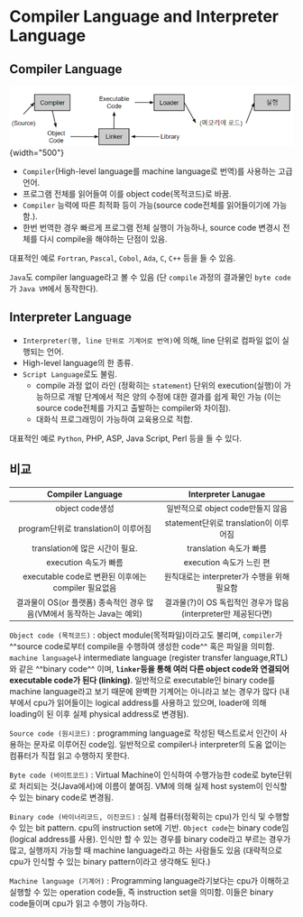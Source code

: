# Compiler Language and Interpreter Language

## Compiler Language

![](./img/compiler_language.png){width="500"}

* `Compiler`(High-level language를 machine language로 번역)를 사용하는 고급 언어.
* 프로그램 전체를 읽어들여 이를 object code(목적코드)로 바꿈.
* `Compiler` 능력에 따른 최적화 등이 가능(source code전체를 읽어들이기에 가능함.).
* 한번 번역한 경우 빠르게 프로그램 전체 실행이 가능하나, source code 변경시 전체를 다시 compile을 해야하는 단점이 있음.

대표적인 예로 `Fortran`, `Pascal`, `Cobol`, `Ada`, `C`, `C++` 등을 들 수 있음.

`Java`도 compiler language라고 볼 수 있음 (단 `compile` 과정의 결과물인 `byte code`가 `Java VM`에서 동작한다).

## Interpreter Language

* `Interpreter(행, line 단위로 기계어로 번역)`에 의해, line 단위로 컴파일 없이 실행되는 언어.
* High-level language의 한 종류.
* `Script Language`로도 불림.
    * compile 과정 없이 라인 (정확히는 `statement`) 단위의 execution(실행)이 가능하므로 개발 단계에서 적은 양의 수정에 대한 결과를 쉽게 확인 가능 (이는 source code전체를 가지고 출발하는 compiler와 차이점).
    * 대화식 프로그래밍이 가능하여 교육용으로 적합.

대표적인 예로 `Python`, PHP, ASP, Java Script, Perl 등을 들 수 있다.

## 비교

| Compiler Language | Interpreter Lanugae |
| :---: | :---: |
|object code생성 | 일반적으로 object code만들지 않음 |
| program단위로 translation이 이루어짐 | statement단위로 translation이 이루어짐 |
| translation에 많은 시간이 필요. | translation 속도가 빠름 |
| execution 속도가 빠름 | execution 속도가 느린 편 |
| executable code로 변환된 이후에는 compiler 필요없음 | 원칙대로는 interpreter가 수행을 위해 필요함|
| 결과물이 OS(or 플랫폼) 종속적인 경우 많음(VM에서 동작하는 Java는 예외)| 결과물(?)이 OS 독립적인 경우가 많음(interpreter만 제공된다면)|


`Object code (목적코드)`
: object module(목적파일)이라고도 불리며, `compiler`가 ^^source code로부터 compile을 수행하여 생성한 code^^ 혹은 파일을 의미함. `machine language`나 intermediate language (register transfer language,RTL)와 같은 ^^binary code^^ 이며, **`linker`등을 통해 여러 다른 object code와 연결되어 executable code가 된다 (linking)**. 일반적으로 executable인 binary code를 machine language라고 보기 때문에 완벽한 기계어는 아니라고 보는 경우가 많다 (내부에서 cpu가 읽어들이는 logical address를 사용하고 있으며, loader에 의해 loading이 된 이후 실제 physical address로 변경됨).

`Source code (원시코드)`
: programming language로 작성된 텍스트로서 인간이 사용하는 문자로 이루어진 code임. 일반적으로 compiler나 interpreter의 도움 없이는 컴퓨터가 직접 읽고 수행하지 못한다.

`Byte code (바이트코드)`
: Virtual Machine이 인식하여 수행가능한 code로 byte단위로 처리되는 것(Java에서)에 이름이 붙여짐. VM에 의해 실제 host system이 인식할 수 있는 binary code로 변경됨.

`Binary code (바이너리코드, 이진코드)`
: 실제 컴퓨터(정확히는 cpu)가 인식 및 수행할 수 있는 bit pattern. cpu의 instruction set에 기반. `Object code`는 binary code임 (logical address를 사용). 인식만 할 수 있는 경우를 binary code라고 부르는 경우가 많고, 실행까지 가능할 때 machine language라고 하는 사람들도 있음 (대략적으로 cpu가 인식할 수 있는 binary pattern이라고 생각해도 된다.)

`Machine language (기계어)`
: Programming language라기보다는 cpu가 이해하고 실행할 수 있는 operation code들, 즉 instruction set을 의미함. 이들은 binary code들이며 cpu가 읽고 수행이 가능하다.

